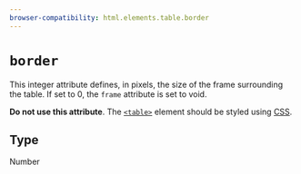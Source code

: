 ```yaml
---
browser-compatibility: html.elements.table.border
---
```


# `border`

This integer attribute defines, in pixels, the size of the frame surrounding the table. If set to 0, the `frame` attribute is set to void.

**Do not use this attribute**. The [`<table>`](https://developer.mozilla.org/en-US/docs/Web/HTML/Element/table) element should be styled using [CSS](https://developer.mozilla.org/en-US/docs/CSS).

## Type

Number

